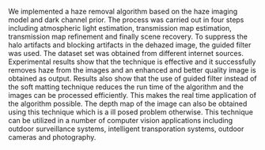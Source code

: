 We implemented a haze removal algorithm based on the haze imaging model and dark channel prior. The process was carried out in four steps including atmospheric light estimation, transmission map estimation, transmission map refinement and finally scene recovery. To suppress the halo artifacts and blocking artifacts in the dehazed image, the guided filter was used. The dataset set was obtained from different internet sources. Experimental results show that the technique is effective and it successfully removes haze from the images and an enhanced and better quality image is obtained as output. Results also show that the use of guided filter instead of the soft matting technique reduces the run time of the algorithm and the images can be processed efficiently. This makes the real time application of the algorithm possible. The depth map of the image can also be obtained using this technique which is a ill posed problem otherwise. This technique can be utilized in a number of computer vision applications including outdoor surveillance systems, intelligent transporation systems, outdoor cameras and photography. 
